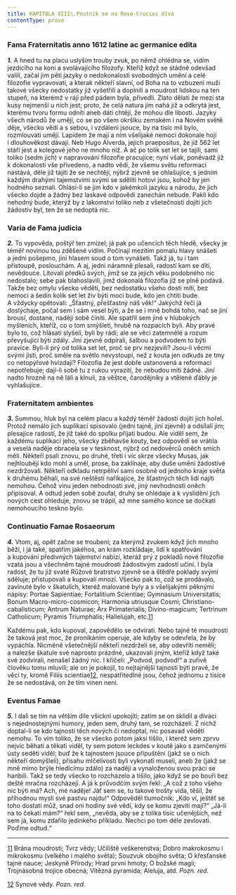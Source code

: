```yaml
---
title: KAPITOLA XIII\.Poutník se na Rose-Crucios dívá
contentType: prose
---
```


### Fama Fraternitatis anno 1612 latine ac germanice edita

**_1._** A hned tu na placu uslyším trouby zvuk, po němž ohlédna se, vidím jezdícího na koni a svolávajícího filozofy. Kteříž když se stádně odevšad valili, začal jim pěti jazyky o nedokonalosti svobodných umění a celé filozofie vypravovati, a kterak někteří slavní, od Boha na to vzbuzeni muži takové všecky nedostatky již vyšetřili a doplnili a moudrost lidskou na ten stupeň, na kterémž v ráji před pádem byla, přivedli. Zlato dělati že mezi sta kusy nejmenší u nich jest; proto, že celá natura jim nahá již a odkrytá jest, kterému tvoru formu odníti aneb dáti chtějí, že mohou dle libosti. Jazyky všech národů že umějí, co se po všem okršlku zemském i na Novém světě děje, všecko vědí a s sebou, i vzdáleni jsouce, by na tisíc mil bylo, rozmlouvati umějí. Lapidem že mají a ním všelijaké nemoci dokonale hojí i dlouhověkost dávají. Neb Hugo Alverda, jejich praepositus, že již 562 let stáří jest a kolegové jeho ne mnoho níž. A ač po tolik set let se tajili, sami toliko (sedm jich) v napravování filozofie pracujíce; nyní však, poněvadž již k dokonalosti vše přivedeno, a nadto vědí, že všemu světu reformací nastává, déle již tajiti že se nechtějí, nýbrž zjevně se ohlašujíce, s jedním každým drahými tajemstvími svými se sděliti hotovi jsou, kohož by jen hodného seznali. Ohlásí-li se jim kdo v jakémkoli jazyku a národu, že jich všecko dojde a žádný bez laskavé odpovědi zanechán nebude. Pakli kdo nehodný bude, kterýž by z lakomství toliko neb z všetečnosti dojíti jich žádostiv byl, ten že se nedoptá nic.

### Varia de Fama judicia

**_2._** To vypověda, poštýř ten zmizel; já pak po učencích těch hledě, všecky je téměř novinou tou zděšené vidím. Počínají mezitím pomalu hlavy snášeti a jedni pošepmo, jiní hlasem soud o tom vynášeti. Takž já, tu i tam přistoupě, poslouchám. A aj, jedni náramně plesali, radostí kam se díti, nevědouce. Litovali předků svých, jimž se za jejich věku podobného nic nedostalo; sebe pak blahoslavili, jimž dokonalá filozofia již se plně podává. Takže bez omylu všecko věděti, bez nedostatku všeho dosti míti, bez nemoci a šedin kolik set let živ býti moci bude, kdo jen chtíti bude. A vždycky opětovali: „Šťastný, přešťastný náš věk!“ Jakýchž řečí já doslýchaje, počal sem i sám vesel býti, a že se i mně bohdá toho, nač se jiní brousí, dostane, naději sobě činiti. Ale spatřil sem jiné v hlubokých myšleních, kteříž, co o tom smýšleti, hrubě na rozpacích byli. Aby pravé bylo to, což hlásati slyšeli, byli by rádi; ale se věci zatemnělé a rozum převyšující býti zdály. Jiní zjevně odpírali, šalbou a podvodem to býti pravíce. Byli-li prý od tolika set let, proč se prv nezjevili? Jsou-li věcmi svými jisti, proč směle na světlo nevystoupí, než z kouta jen odkuds ze tmy co netopýřové hvízdají? Filozofia že jest dobře ustanovená a reformací nepotřebuje; dají-li sobě tu z rukou vyraziti, že nebudou míti žádné. Jiní nadto hrozně na ně láli a klnuli, za věštce, čarodějníky a vtělené ďábly je vyhlašujíce.

### Fraternitatem ambientes

**_3._** Summou, hluk byl na celém placu a každý téměř žádostí dojíti jich hořel. Protož nemálo jich suplikací spisovalo (jedni tajně, jiní zjevně) a odsílali jim; plesajíce radostí, že již také do spolku přijati budou. Ale viděl sem, že každému suplikací jeho, všecky zběhavše kouty, bez odpovědí se vrátila a veselá naděje obracela se v tesknost, nýbrž od nedověrců oněch smích měli. Někteří psali znovu, po druhé, třetí i víc skrze všecky Musas, jak nejhlouběji kdo mohl a uměl, prose, ba zaklínaje, aby duše umění žádostivé nezdržovali. Někteří odkladu netrpěliví sami osobně od jednoho kraje světa k druhému běhali, na své neštěstí naříkajíce, že šťastných těch lidí najíti nemohou. Čehož vinu jeden nehodnosti své, jiný nevhodnosti oněch připisoval. A odtud jeden sobě zoufal, druhý se ohlédaje a k vyslídění jich nových cest ohleduje, znovu se trápil, až mne samého konce se dočkati nemohoucího teskno bylo.

### Continuatio Famae Rosaeorum

**_4._** Vtom, aj, opět začne se troubení; za kterýmž zvukem když jich mnoho běží, i já také, spatřím jakéhos, an krám rozkládaje, lidí k spatřování a kupování předivných tajemství nabízí, kteráž prý z pokladů nové filozofie vzatá jsou a všechněm tajné moudrosti žádostivým zadosti učiní. I byla radost, že tu již svaté Růžové bratrstvo zjevně se a štědře poklady svými sděluje; přistupovali a kupovali mnozí. Všecko pak to, což se prodávalo, zavinuté bylo v škatulích, kteréž malované byly a s všelijakými pěknými nápisy: Portae Sapientiae; Fortalitium Scientiae; Gymnasium Universitatis; Bonum Macro-micro-cosmicon; Harmonia utriusque Cosmi; Christiano-cabalisticum; Antrum Naturae; Arx Primaterialis; Divino-magicum; Tertrinum Catholicum; Pyramis Triumphalis; Hallelujah, etc.[11](./resources/undefined)

Každému pak, kdo kupoval, zapovědělo se odvírati. Nebo tajné té moudrosti že taková jest moc, že pronikáním operuje, ale kdyby se odevřela, že by vypáchla. Nicméně všetečnější někteří nezdrželi se, aby odevříti neměli; a nalezše škatule své naprosto prázdné, ukazovali jiným, kteříž když také své zodvírali, nenašel žádný nic. I křičeli: „Podvod, podvod!“ a zuřivě člověku tomu mluvili; ale on je pokojil, to nejtajnější tajností býti pravě, že věci ty, kromě Filiis scientiae[12](./resources/undefined), nespatřitedlné jsou, čehož jednomu z tisíce že se nedostává, on že tím vinen není.

### Eventus Famae

**_5._** I dali se tím na větším díle všickni upokojiti; zatím se on sklidil a diváci s nejednostejnými humory, jeden sem, druhý tam, se rozcházeli. Z nichž doptal-li se kdo tajností těch nových či nedoptal, nic posavad věděti nemohu. To vím toliko, že se všecko potom jaksi tišilo, i kteréž sem zprvu nejvíc běhati a těkati viděl, ty sem potom leckdes v koutě jako s zamčenými ústy seděti viděl; buď že k tajnostem jsouce připuštěni (jakž se o nich někteří domýšleli), přísahu mlčelivosti byli vykonati museli, aneb že (jakž se mně mimo brýle hledícímu zdálo) za naději a vynaloženou svou práci se hanbili. Takž se tedy všecko to rozcházelo a tišilo, jako když se po bouři bez deště mračna rozcházejí. A já k průvodčím svým řekl: „A což z toho všeho nic býti má? Ach, mé naděje! Jáť sem se, tu takové trošty vida, těšil, že příhodnou mysli své pastvu najdu!“ Odpověděl tlumočník: „Kdo ví, ještěť se toho dostati můž, snad oni hodiny své vědí, kdy se komu zjeviti mají?“ „Já-li na to čekati mám?“ řekl sem, „nevěda, aby se z tolika tisíc učenějších, než sem já, komu zdařilo jedinkého příkladu. Nechci po tom déle zevlovati. Poďme odtud.“

* * *

[11](./resources/undefined) Brána moudrosti; Tvrz vědy; Učiliště veškerenstva; Dobro makrokosmu i mikrokosmu (velkého i malého světa); Souzvuk obojího světa; O křesťanské tajné nauce; Jeskyně Přírody; Hrad první hmoty; O božské magii; Trojnásobná trojice obecná; Vítězná pyramida; Aleluja, atd. _Pozn. red._

[12](./resources/undefined) Synové vědy. _Pozn. red._
